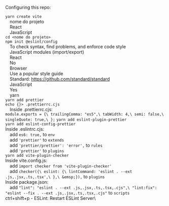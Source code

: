 Configuring this repo:

`yarn create vite`\
	&emsp;nome do projeto\
	&emsp;React\
	&emsp;JavaScript\
`cd <nome do projeto>`\
`npm init @eslint/config`\
	&emsp;To check syntax, find problems, and enforce code style\
	&emsp;JavaScript modules (import/export)\
	&emsp;React\
	&emsp;No\
	&emsp;Browser\
	&emsp;Use a popular style guide\
	&emsp;Standard: https://github.com/standard/standard \
	&emsp;JavaScript\
	&emsp;Yes\
	&emsp;yarn\
`yarn add prettier`\
`echo {}> .prettierrc.cjs`\
	&emsp;Inside .prettierrc.cjs:\
		```module.exports = {\
		    trailingComma: "es5",\
		    tabWidth: 4,\
		    semi: false,\
		    singleQuote: true,\
		  };```
`yarn add eslint-plugin-prettier`\
`yarn add eslint-config-prettier`\
Inside .eslintrc.cjs:\
	&emsp;add `es6: true,` to `env`\
	&emsp;add `'prettier'` to `extends`\
	&emsp;add `'prettier/prettier': 'error',` to `rules`\
	&emsp;add `'prettier'` to `plugins`\
`yarn add vite-plugin-checker`\
Inside vite.config.js:\
	&emsp;add `import checker from 'vite-plugin-checker'`\
	&emsp;add ```checker({\
            	eslint: {\
	                lintCommand: 'eslint . --ext .js,.jsx,.ts,.tsx',\
	            },\
	        &emsp;}),``` to `plugins`\
Inside package.json:\
	&emsp;add ```"lint": "eslint . --ext .js,.jsx,.ts,.tsx,.cjs",\
	    "lint:fix": "eslint --fix . --ext .js,.jsx,.ts,.tsx,.cjs"``` to `scripts`\
ctrl+shift+p - ESLint: Restart ESLint Server\

